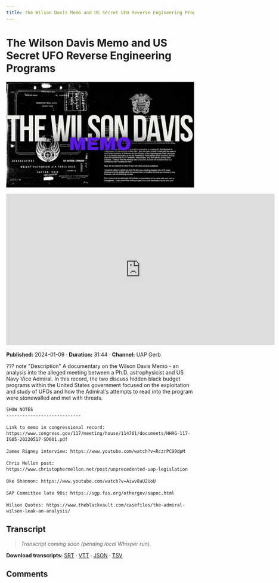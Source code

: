 ```yaml
---
title: The Wilson Davis Memo and US Secret UFO Reverse Engineering Programs
---
```


# The Wilson Davis Memo and US Secret UFO Reverse Engineering Programs

![thumbnail](../videos/yIqkazIZh9I-the-wilson-davis-memo-and-us-secret-ufo-reverse-engineering-programs/thumb.jpg)

<iframe width="720" height="405" src="https://www.youtube.com/embed/yIqkazIZh9I" frameborder="0" allowfullscreen></iframe>

**Published:** 2024-01-09  ·  **Duration:** 31:44  ·  **Channel:** UAP Gerb

??? note "Description"
    A documentary on the Wilson Davis Memo - an analysis into the alleged meeting between a Ph.D. astrophysicist and US Navy Vice Admiral. In this record, the two discuss hidden black budget programs within the United States government focused on the exploitation and study of UFOs and how the Admiral's attempts to read into the program were stonewalled and met with threats.
    
    SHOW NOTES
    ----------------------------
    
    Link to memo in congressional record: https://www.congress.gov/117/meeting/house/114761/documents/HHRG-117-IG05-20220517-SD001.pdf  
    
    James Rigney interview: https://www.youtube.com/watch?v=RczrPC99dpM 
    
    Chris Mellon post: https://www.christophermellon.net/post/unprecedented-uap-legislation
    
    Oke Shannon: https://www.youtube.com/watch?v=Aiwv8aU2UoU
    
    SAP Committee late 90s: https://sgp.fas.org/othergov/sapoc.html
    
    Wilson Quotes: https://www.theblackvault.com/casefiles/the-admiral-wilson-leak-an-analysis/

## Transcript
> _Transcript coming soon (pending local Whisper run)._

**Download transcripts:** [SRT](../videos/yIqkazIZh9I-the-wilson-davis-memo-and-us-secret-ufo-reverse-engineering-programs/transcript.srt) · [VTT](../videos/yIqkazIZh9I-the-wilson-davis-memo-and-us-secret-ufo-reverse-engineering-programs/transcript.vtt) · [JSON](../videos/yIqkazIZh9I-the-wilson-davis-memo-and-us-secret-ufo-reverse-engineering-programs/transcript.json) · [TSV](../videos/yIqkazIZh9I-the-wilson-davis-memo-and-us-secret-ufo-reverse-engineering-programs/transcript.tsv)

## Comments

<script src="https://utteranc.es/client.js" repo="christophermori/ubiquitous-happiness" issue-term="pathname" label="comments" theme="github-light" crossorigin="anonymous" async></script>
